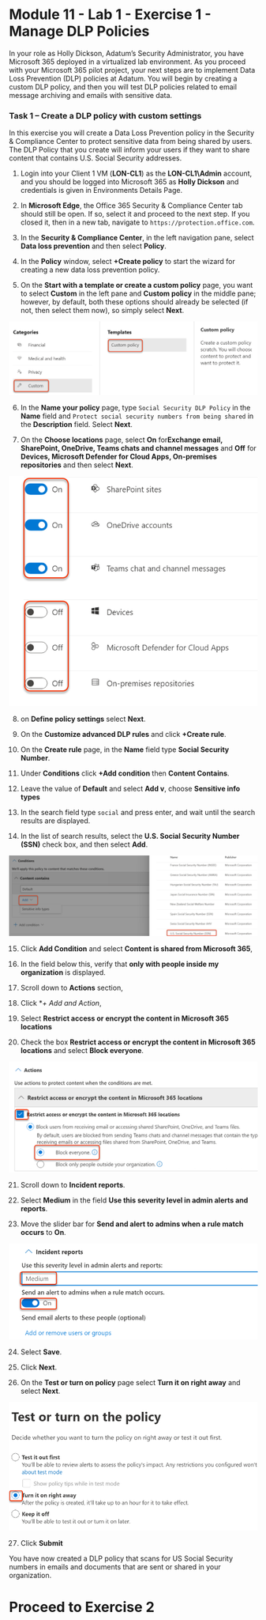 # Module 11 - Lab 1 - Exercise 1 - Manage DLP Policies  


In your role as Holly Dickson, Adatum’s Security Administrator, you have Microsoft 365 deployed in a virtualized lab environment. As you proceed with your Microsoft 365 pilot project, your next steps are to implement Data Loss Prevention (DLP) policies at Adatum. You will begin by creating a custom DLP policy, and then you will test DLP policies related to email message archiving and emails with sensitive data. 

### Task 1 – Create a DLP policy with custom settings

In this exercise you will create a Data Loss Prevention policy in the Security & Compliance Center to protect sensitive data from being shared by users. The DLP Policy that you create will inform your users if they want to share content that contains U.S. Social Security addresses.

1. Login into your Client 1 VM (**LON-CL1**) as the **LON-CL1\Admin** account, and you should be logged into Microsoft 365 as **Holly Dickson** and credentials is given in Environments Details Page. 

2. In **Microsoft Edge**, the Office 365 Security & Compliance Center tab should still be open. If so, select it and proceed to the next step. If you closed it, then in a new tab, navigate to `https://protection.office.com`.

3. In the **Security &amp; Compliance Center**, in the left navigation pane, select **Data loss prevention** and then select **Policy**.

4. In the **Policy** window, select **+Create policy** to start the wizard for creating a new data loss prevention policy.

5. On the **Start with a template or create a custom policy** page, you want to select **Custom** in the left pane and **Custom policy** in the middle pane; however, by default, both these options should already be selected (if not, then select them now), so simply select **Next**.

  ![](../Media/136.png)

6. In the **Name your policy** page, type `Social Security DLP Policy` in the **Name** field and `Protect social security numbers from being shared` in the **Description** field. Select **Next**.

7. On the **Choose locations** page, select **On** for**Exchange email, SharePoint, OneDrive, Teams chats and channel messages** and **Off** for **Devices, Microsoft Defender for Cloud Apps, On-premises repositories** and then select **Next**.

  ![](../Media/137.png)

8. on **Define policy settings** select **Next**.

9. On the  **Customize advanced DLP rules** and click **+Create rule**.

10. On the **Create rule** page, in the **Name** field type **Social Security Number**.

11. Under **Conditions** click **+Add condition** then **Content Contains**.

12. Leave the value of **Default** and select **Add v**, choose **Sensitive info types**

13. In the search field type `social` and press enter, and wait until the search results are displayed.

14. In the list of search results, select the **U.S. Social Security Number (SSN)** check box, and then select **Add**.

  ![](../Media/138.png)

15. Click **Add Condition** and select **Content is shared from Microsoft 365**,

16. In the field below this, verify that **only with people inside my organization** is displayed.

17. Scroll down to **Actions** section,

18. Click **+ Add and Action*,

19. Select **Restrict access or encrypt the content in Microsoft 365 locations**

20. Check the box **Restrict access or encrypt the content in Microsoft 365 locations** and select **Block everyone**.

  ![](../Media/139.png)

21. Scroll down to **Incident reports**.

22. Select **Medium** in the field **Use this severity level in admin alerts and reports**.

23. Move the slider bar for **Send and alert to admins when a rule match occurs** to **On**.

  ![](../Media/140.png)

24. Select **Save**.

25. Click **Next**.

26. On the **Test or turn on policy** page select **Turn it on right away** and select **Next**.

  ![](../Media/141.png)

27. Click **Submit**

You have now created a DLP policy that scans for US Social Security numbers in emails and documents that are sent or shared in your organization.


# Proceed to Exercise 2 
